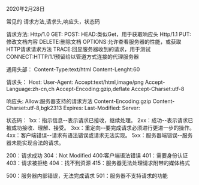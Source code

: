 2020年2月28日

常见的 请求方法,请求头,响应头，状态码

请求方法:
Http/1.0
    GET:
    POST:
    HEAD:类似Get，用于获取响应头
Http/1.1
    PUT:修改文档内容
    DELETE:删除文档
    OPTIONS:允许查看服务器的性能，或获取HTTP请求请求方法
    TRACE:回显服务器收到的请求，用于测试
    CONNECT:HTTP/1.1预留给以管道方式连接的代理服务器

通用头部：
Content-Type:text/html
Content-Lenght:60

请求头：
Host:
User-Agent:
Accept:text/html,image/png
Accept-Language:zh-cn,ch
Accept-Encoding:gzip,deflate
Accept-Charset:utf-8

响应头:
Allow:服务器支持的请求方法
Content-Encoding:gzip
Content-Charset:utf-8,bgk2313
Expires:
Last-Modified:
Server:

状态码：
1xx：指示信息--表示请求已接收，继续处理。
2xx：成功--表示请求已被成功接收、理解、接受。
3xx：重定向--要完成请求必须进行更进一步的操作。
4xx：客户端错误--请求有语法错误或请求无法实现。
5xx：服务器端错误--服务器未能实现合法的请求。

200：请求成功
304：Not Modified
400:客户端语法错误
401：需要身份认证
403：请求被拒绝
404：找不到资源
415：服务器无法处理请求附带的媒体格式

500：服务器内部错误，无法完成请求
501：服务器不支持请求的功能